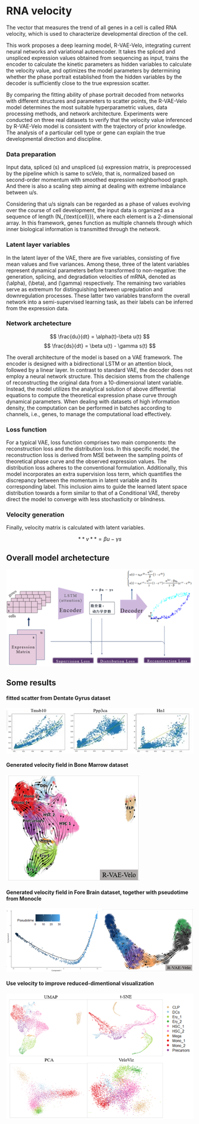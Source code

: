 # RNA velocity

The vector that measures the trend of all genes in a cell is called RNA velocity, which is used to characterize developmental direction of the cell. 

This work proposes a deep learning model, R-VAE-Velo, integrating current neural networks and variational autoencoder. It takes the spliced and unspliced expression values obtained from sequencing as input, trains the encoder to calculate the kinetic parameters as hidden variables to calculate the velocity value, and optimizes the model parameters by determining whether the phase portrait established from the hidden variables by the decoder is sufficiently close to the true expression scatter.

By comparing the fitting ability of phase portrait decoded from networks with different structures and parameters to scatter points, the R-VAE-Velo model determines the most suitable hyperparametric values, data processing methods, and network architecture. Experiments were conducted on three real datasets to verify that the velocity value inferenced by R-VAE-Velo model is consistent with the trajectory of prior knowledge. The analysis of a particular cell type or gene can explain the true developmental direction and discipline.


### Data preparation

Input data, spliced (s) and unspliced (u) expression matrix, is preprocessed by the pipeline which is same to scVelo, that is, normalized based on second-order momentum with smoothed expression neighborhood graph. And there is also a scaling step aiming at dealing with extreme imbalance between u/s.

Considering that u/s signals can be regarded as a phase of values evolving over the course of cell development, the input data is organized as a sequence of length \(N_{\text{cell}}\), where each element is a 2-dimensional array. In this framework, genes function as multiple channels through which inner biological information is transmitted through the network.

### Latent layer variables

In the latent layer of the VAE, there are five variables, consisting of five mean values and five variances. Among these, three of the latent variables represent dynamical parameters before transformed to non-negative: the generation, splicing, and degradation velocities of mRNA, denoted as \(\alpha\), \(\beta\), and \(\gamma\) respectively. The remaining two variables serve as extremum for distinguishing between upregulation and downregulation processes. These latter two variables transform the overall network into a semi-supervised learning task, as their labels can be inferred from the expression data.

### Network archetecture

$$ \frac{du}{dt} = \alpha(t)-\beta u(t) $$
$$ \frac{ds}{dt} = \beta u(t) - \gamma s(t) $$

The overall architecture of the model is based on a VAE framework. The encoder is designed with a bidirectional LSTM or an attention block, followed by a linear layer. In contrast to standard VAE, the decoder does not employ a neural network structure. This decision stems from the challenge of reconstructing the original data from a 10-dimensional latent variable. Instead, the model utilizes the analytical solution of above differential equations to compute the theoretical expression phase curve through dynamical parameters. When dealing with datasets of high information density, the computation can be performed in batches according to channels, i.e., genes, to manage the computational load effectively.

### Loss function

For a typical VAE, loss function comprises two main components: the reconstruction loss and the distribution loss. In this specific model, the reconstruction loss is derived from MSE between the sampling points of theoretical phase curve and the observed expression values. The distribution loss adheres to the conventional formulation. Additionally, this model incorporates an extra supervision loss term, which quantifies the discrepancy between the momentum in latent variable and its corresponding label. This inclusion aims to guide the learned latent space distribution towards a form similar to that of a Conditional VAE, thereby direct the model to converge with less stochasticity or blindness.

### Velocity generation

Finally, velocity matrix is calculated with latent variables.

$$ **v** = \beta u - \gamma s $$


## Overall model archetecture

![image](figures/overall_archetecture.png)


## Some results

#### fitted scatter from Dentate Gyrus dataset
![image](figures/scatter.png)

#### Generated velocity field in Bone Marrow dataset

![image](figures/bonemarrow_velocity.png)

#### Generated velocity field in Fore Brain dataset, together with pseudotime from Monocle
![image](figures/forebrain_velocity.png)

#### Use velocity to improve reduced-dimentional visualization
![image](figures/veloviz_visualization.png)
